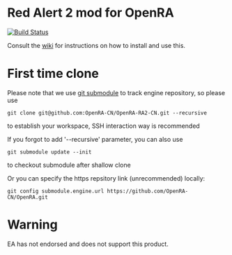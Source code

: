 # Red Alert 2 mod for OpenRA

[![Build Status](https://api.travis-ci.com/OpenRA/ra2.svg?branch=master)](https://travis-ci.com/github/OpenRA-CN/OpenRA-RA2-CN)

Consult the [wiki](https://github.com/OpenRA-CN/OpenRA-RA2-CN/wiki) for instructions on how to install and use this.

# First time clone

Please note that we use [git submodule](https://git-scm.com/book/zh/v2/Git-%E5%B7%A5%E5%85%B7-%E5%AD%90%E6%A8%A1%E5%9D%97) to track engine repository, so please use

```shell
git clone git@github.com:OpenRA-CN/OpenRA-RA2-CN.git --recursive
```

to establish your workspace, SSH interaction way is recommended


If you forgot to add '--recursive' parameter, you can also use

```shell
git submodule update --init
```

to checkout submodule after shallow clone

Or you can specify the https repsitory link (unrecommended) locally:
```shell
git config submodule.engine.url https://github.com/OpenRA-CN/OpenRA.git
```

# Warning

EA has not endorsed and does not support this product.
